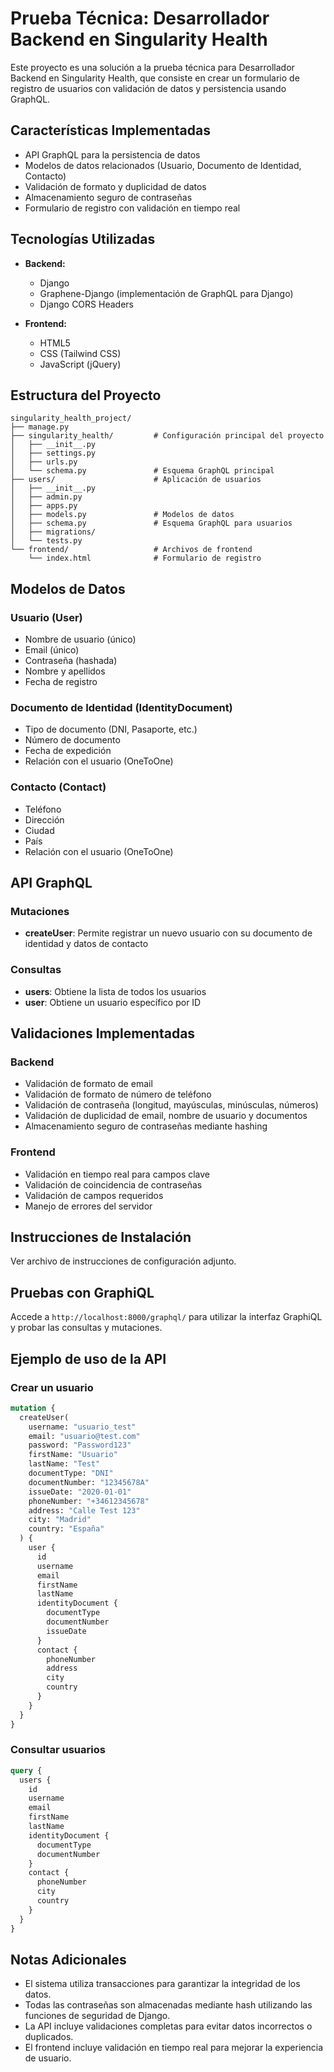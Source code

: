 # Prueba Técnica: Desarrollador Backend en Singularity Health

Este proyecto es una solución a la prueba técnica para Desarrollador Backend en Singularity Health, que consiste en crear un formulario de registro de usuarios con validación de datos y persistencia usando GraphQL.

## Características Implementadas

- API GraphQL para la persistencia de datos
- Modelos de datos relacionados (Usuario, Documento de Identidad, Contacto)
- Validación de formato y duplicidad de datos
- Almacenamiento seguro de contraseñas
- Formulario de registro con validación en tiempo real

## Tecnologías Utilizadas

- **Backend:**

  - Django
  - Graphene-Django (implementación de GraphQL para Django)
  - Django CORS Headers

- **Frontend:**
  - HTML5
  - CSS (Tailwind CSS)
  - JavaScript (jQuery)

## Estructura del Proyecto

```
singularity_health_project/
├── manage.py
├── singularity_health/         # Configuración principal del proyecto
│   ├── __init__.py
│   ├── settings.py
│   ├── urls.py
│   └── schema.py               # Esquema GraphQL principal
├── users/                      # Aplicación de usuarios
│   ├── __init__.py
│   ├── admin.py
│   ├── apps.py
│   ├── models.py               # Modelos de datos
│   ├── schema.py               # Esquema GraphQL para usuarios
│   ├── migrations/
│   └── tests.py
└── frontend/                   # Archivos de frontend
    └── index.html              # Formulario de registro
```

## Modelos de Datos

### Usuario (User)

- Nombre de usuario (único)
- Email (único)
- Contraseña (hashada)
- Nombre y apellidos
- Fecha de registro

### Documento de Identidad (IdentityDocument)

- Tipo de documento (DNI, Pasaporte, etc.)
- Número de documento
- Fecha de expedición
- Relación con el usuario (OneToOne)

### Contacto (Contact)

- Teléfono
- Dirección
- Ciudad
- País
- Relación con el usuario (OneToOne)

## API GraphQL

### Mutaciones

- **createUser**: Permite registrar un nuevo usuario con su documento de identidad y datos de contacto

### Consultas

- **users**: Obtiene la lista de todos los usuarios
- **user**: Obtiene un usuario específico por ID

## Validaciones Implementadas

### Backend

- Validación de formato de email
- Validación de formato de número de teléfono
- Validación de contraseña (longitud, mayúsculas, minúsculas, números)
- Validación de duplicidad de email, nombre de usuario y documentos
- Almacenamiento seguro de contraseñas mediante hashing

### Frontend

- Validación en tiempo real para campos clave
- Validación de coincidencia de contraseñas
- Validación de campos requeridos
- Manejo de errores del servidor

## Instrucciones de Instalación

Ver archivo de instrucciones de configuración adjunto.

## Pruebas con GraphiQL

Accede a `http://localhost:8000/graphql/` para utilizar la interfaz GraphiQL y probar las consultas y mutaciones.

## Ejemplo de uso de la API

### Crear un usuario

```graphql
mutation {
  createUser(
    username: "usuario_test"
    email: "usuario@test.com"
    password: "Password123"
    firstName: "Usuario"
    lastName: "Test"
    documentType: "DNI"
    documentNumber: "12345678A"
    issueDate: "2020-01-01"
    phoneNumber: "+34612345678"
    address: "Calle Test 123"
    city: "Madrid"
    country: "España"
  ) {
    user {
      id
      username
      email
      firstName
      lastName
      identityDocument {
        documentType
        documentNumber
        issueDate
      }
      contact {
        phoneNumber
        address
        city
        country
      }
    }
  }
}
```

### Consultar usuarios

```graphql
query {
  users {
    id
    username
    email
    firstName
    lastName
    identityDocument {
      documentType
      documentNumber
    }
    contact {
      phoneNumber
      city
      country
    }
  }
}
```

## Notas Adicionales

- El sistema utiliza transacciones para garantizar la integridad de los datos.
- Todas las contraseñas son almacenadas mediante hash utilizando las funciones de seguridad de Django.
- La API incluye validaciones completas para evitar datos incorrectos o duplicados.
- El frontend incluye validación en tiempo real para mejorar la experiencia de usuario.

